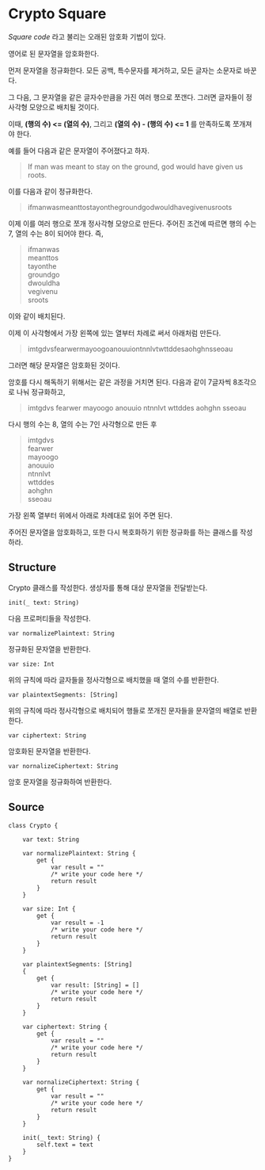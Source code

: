 # Crypto Square

*Square code* 라고 불리는 오래된 암호화 기법이 있다.

영어로 된 문자열을 암호화한다. 

먼저 문자열을 정규화한다. 모든 공백, 특수문자를 제거하고, 모든 글자는 소문자로 바꾼다.

그 다음, 그 문자열을 같은 글자수만큼을 가진 여러 행으로 쪼갠다. 그러면 글자들이 정사각형 모양으로 배치될 것이다.

이때, **(행의 수) <= (열의 수)**, 그리고 **(열의 수) - (행의 수) <= 1** 를 만족하도록 쪼개져야 한다.

예를 들어 다음과 같은 문자열이 주어졌다고 하자.

> If man was meant to stay on the ground, god would have given us roots.

이를 다음과 같이 정규화한다.

> ifmanwasmeanttostayonthegroundgodwouldhavegivenusroots

이제 이를 여러 행으로 쪼개 정사각형 모양으로 만든다. 주어진 조건에 따르면 행의 수는 7, 열의 수는 8이 되어야 한다. 즉,

> ifmanwas<br>
meanttos<br>
tayonthe<br>
groundgo<br>
dwouldha<br>
vegivenu<br>
sroots

이와 같이 배치된다.

이제 이 사각형에서 가장 왼쪽에 있는 열부터 차례로 써서 아래처럼 만든다.

> imtgdvsfearwermayoogoanouuiontnnlvtwttddesaohghnsseoau

그러면 해당 문자열은 암호화된 것이다.

암호를 다시 해독하기 위해서는 같은 과정을 거치면 된다. 다음과 같이 7글자씩 8조각으로 나눠 정규화하고,

> imtgdvs fearwer mayoogo anouuio ntnnlvt wttddes aohghn sseoau

다시 행의 수는 8, 열의 수는 7인 사각형으로 만든 후

> imtgdvs<br>
fearwer<br>
mayoogo<br>
anouuio<br>
ntnnlvt<br>
wttddes<br>
aohghn<br>
sseoau

가장 왼쪽 열부터 위에서 아래로 차례대로 읽어 주면 된다.

주어진 문자열을 암호화하고, 또한 다시 복호화하기 위한 정규화를 하는 클래스를 작성하라.

## Structure

Crypto 클래스를 작성한다. 생성자를 통해 대상 문자열을 전달받는다.

    init(_ text: String)

다음 프로퍼티들을 작성한다.

    var normalizePlaintext: String

정규화된 문자열을 반환한다.

    var size: Int

위의 규칙에 따라 글자들을 정사각형으로 배치했을 때 열의 수를 반환한다.

    var plaintextSegments: [String]

위의 규칙에 따라 정사각형으로 배치되어 행들로 쪼개진 문자들을 문자열의 배열로 반환한다.

    var ciphertext: String

암호화된 문자열을 반환한다.

    var nornalizeCiphertext: String

암호 문자열을 정규화하여 반환한다.

## Source 

    class Crypto {

        var text: String

        var normalizePlaintext: String {
            get {
                var result = ""
                /* write your code here */
                return result
            }
        }

        var size: Int {
            get {
                var result = -1
                /* write your code here */
                return result
            }
        }

        var plaintextSegments: [String]
        {
            get {
                var result: [String] = []
                /* write your code here */
                return result
            }
        }

        var ciphertext: String {
            get {
                var result = ""
                /* write your code here */
                return result
            }
        }

        var nornalizeCiphertext: String {
            get {
                var result = ""
                /* write your code here */
                return result
            }
        }

        init(_ text: String) {
            self.text = text
        }
    }
